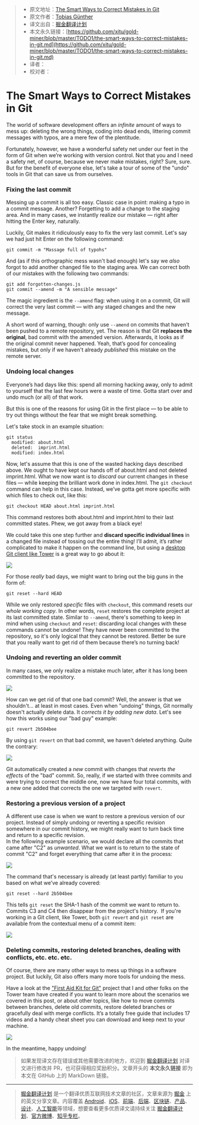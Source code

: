 > * 原文地址：[The Smart Ways to Correct Mistakes in Git](https://css-tricks.com/the-smart-ways-to-correct-mistakes-in-git/)
> * 原文作者：[Tobias Günther](https://css-tricks.com/author/tobiasgunther/)
> * 译文出自：[掘金翻译计划](https://github.com/xitu/gold-miner)
> * 本文永久链接：[https://github.com/xitu/gold-miner/blob/master/TODO1/the-smart-ways-to-correct-mistakes-in-git.md](https://github.com/xitu/gold-miner/blob/master/TODO1/the-smart-ways-to-correct-mistakes-in-git.md)
> * 译者：
> * 校对者：

# The Smart Ways to Correct Mistakes in Git

The world of software development offers an _infinite_ amount of ways to mess up: deleting the wrong things, coding into dead ends, littering commit messages with typos, are a mere few of the plentitude.

​​Fortunately, however, we have a wonderful safety net under our feet in the form of Git when we’re working with version control. Not that you and I need a safety net, of course, because we never make mistakes, right? Sure, sure. But for the benefit of everyone else, let's take a tour of some of the "undo" tools in Git that can save us from ourselves.

### Fixing the last commit

​​Messing up a commit is all too easy. Classic case in point: making a typo in a commit message. Another? Forgetting to add a change to the staging area. And in many cases, we instantly realize our mistake — right after hitting the Enter key, naturally.

​​Luckily, Git makes it ridiculously easy to fix the very last commit. Let's say we had just hit Enter on the following command:

```
git commit -m "Massage full of typohs"
```

​​And (as if this orthographic mess wasn't bad enough) let's say we _also_ forgot to add another changed file to the staging area. We can correct both of our mistakes with the following two commands:

```
git add forgotten-changes.js
​​git commit --amend -m "A sensible message"
```

​​The magic ingredient is the `--amend​` flag: when using it on a commit, Git will correct the very last commit — with any staged changes and the new message.

​​A short word of warning, though: only use `--amend`​ on commits that haven't been pushed to a remote repository, yet. The reason is that Git **replaces the original**, bad commit with the amended version. Afterwards, it looks as if the original commit never happened. Yeah, that’s good for concealing mistakes, but only if we haven't already _published_ this mistake on the remote server.

### Undoing local changes

​​Everyone’s had days like this: spend all morning hacking away, only to admit to yourself that the last few hours were a waste of time. Gotta start over and undo much (or all) of that work.

​​But this is one of the reasons for using Git in the first place — to be able to try out things without the fear that we might break something.

​​Let's take stock in an example situation:

```
git status
​​  modified: about.html
​​  deleted:  imprint.html
​​  modified: index.html
```

​​Now, let's assume that this is one of the wasted hacking days described above. We ought to have kept our hands off of about.html and not deleted imprint.html. What we now want is to _discard_ our current changes in these files — while keeping the brilliant work done in index.html. ​​The `git checkout​` command can help in this case. Instead, we’ve gotta get more specific with which files to check out, like this:

```
git checkout HEAD about.html imprint.html
```

​​This command restores both about.html and imprint.html to their last committed states. Phew, we got away from a black eye!

​​We could take this one step further and **discard specific individual lines** in a changed file instead of tossing out the entire thing! I’ll admit, it’s rather complicated to make it happen on the command line, but using a [desktop Git client like Tower](https://www.git-tower.com/) is a great way to go about it:

![](https://css-tricks.com/wp-content/uploads/2019/02/tower-discard-single-lines-2.gif)

​​For those _really_ bad days, we might want to bring out the big guns in the form of:

```
git reset --hard HEAD
```

​​While we only restored _specific_ files with `checkout`​, this command resets our _whole working copy_. In other words, `reset`​ restores the complete project at its last committed state. ​​Similar to `--amend`​, there's something to keep in mind when using `checkout`​ and `reset`​: discarding local changes with these commands cannot be undone! They have never been committed to the repository, so it's only logical that they cannot be restored. Better be sure that you really want to get rid of them because there’s no turning back!

### Undoing and reverting an older commit

​​In many cases, we only realize a mistake much later, after it has long been committed to the repository.

![](https://res.cloudinary.com/css-tricks/image/upload/v1548698897/F9D13FDA-F04C-467F-A910-B944BB7AA196_a71qfi.png)

​​How can we get rid of that one bad commit? Well, the answer is that we shouldn't… at least in most cases. Even when "undoing" things, Git normally doesn't actually delete data. It _corrects it by adding new data_. Let's see how this works using our "bad guy" example:

```
git revert 2b504bee
```

​​By using `git revert`​ on that bad commit, we haven't deleted anything. Quite the contrary:

![](https://res.cloudinary.com/css-tricks/image/upload/v1548698922/F4BA4EB6-68CB-4ADB-B840-157A0FB094B8_pt0t26.png)

​​Git automatically created a _new_ commit with changes that _reverts the effects_ of the "bad" commit. So, really, if we started with three commits and were trying to correct the middle one, now we have four total commits, with a new one added that corrects the one we targeted with `revert`​.

### Restoring a previous version of a project

​​A different use case is when we want to restore a previous version of our project. Instead of simply undoing or reverting a specific revision somewhere in our commit history, we might really want to turn back time and return to a specific revision.
​​  
​​In the following example scenario, we would declare all the commits that came after "C2" as _unwanted_. What we want is to return to the state of commit "C2" and forget everything that came after it in the process:

![](https://res.cloudinary.com/css-tricks/image/upload/v1548698945/9F2F3E84-7499-4047-B3A1-812AD45D32A1_qcy0xt.png)

​​The command that's necessary is already (at least partly) familiar to you based on what we’ve already covered:

```
git reset --hard 2b504bee
```

​​This tells `git reset`​ the SHA-1 hash of the commit we want to return to. Commits C3 and C4 then disappear from the project's history.
​​
​​If you're working in a Git client, like Tower, both `git revert`​ and `git reset` are available from the contextual menu of a commit item:

![](https://res.cloudinary.com/css-tricks/image/upload/v1548699011/23F90DCB-BD37-4948-A309-0682FB961824_lc3t8d.png)

### ​​Deleting commits, restoring deleted branches, dealing with conflicts, etc. etc. etc.

​​Of course, there are many other ways to mess up things in a software project. But luckily, Git also offers many more tools for undoing the mess.

​​Have a look at the ["First Aid Kit for Git"](https://www.git-tower.com/learn/git/first-aid-kit) project that I and other folks on the Tower team have created if you want to learn more about the scenarios we covered in this post, or about other topics, like how to move commits between branches, delete old commits, restore deleted branches or gracefully deal with merge conflicts. It’s a totally free guide that includes 17 videos and a handy cheat sheet you can download and keep next to your machine.

[![](https://res.cloudinary.com/css-tricks/image/upload/v1548699043/7A41F2B2-96C4-483C-8639-B7A35F305681_vafnlo.png)](https://www.git-tower.com/learn/git/first-aid-kit)

​​In the meantime, happy undoing!

> 如果发现译文存在错误或其他需要改进的地方，欢迎到 [掘金翻译计划](https://github.com/xitu/gold-miner) 对译文进行修改并 PR，也可获得相应奖励积分。文章开头的 **本文永久链接** 即为本文在 GitHub 上的 MarkDown 链接。

---

> [掘金翻译计划](https://github.com/xitu/gold-miner) 是一个翻译优质互联网技术文章的社区，文章来源为 [掘金](https://juejin.im) 上的英文分享文章。内容覆盖 [Android](https://github.com/xitu/gold-miner#android)、[iOS](https://github.com/xitu/gold-miner#ios)、[前端](https://github.com/xitu/gold-miner#前端)、[后端](https://github.com/xitu/gold-miner#后端)、[区块链](https://github.com/xitu/gold-miner#区块链)、[产品](https://github.com/xitu/gold-miner#产品)、[设计](https://github.com/xitu/gold-miner#设计)、[人工智能](https://github.com/xitu/gold-miner#人工智能)等领域，想要查看更多优质译文请持续关注 [掘金翻译计划](https://github.com/xitu/gold-miner)、[官方微博](http://weibo.com/juejinfanyi)、[知乎专栏](https://zhuanlan.zhihu.com/juejinfanyi)。
